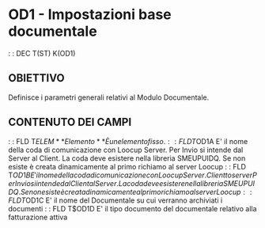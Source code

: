 # OD1 - Impostazioni base documentale
 :  : DEC T(ST) K(OD1)
## OBIETTIVO
Definisce i parametri generali relativi al Modulo Documentale.
## CONTENUTO DEI CAMPI
 :  : FLD T$ELEM **Elemento**
È un elemento fisso.
 :  : FLD T$OD1A
E' il nome della coda di comunicazione con Loocup Server.
Per Invio si intende dal Server al Client.
La coda deve esistere nella libreria SMEUPUIDQ. Se non esiste è creata dinamicamente al primo richiamo al server Loocup
 :  : FLD T$OD1B
E' il nome della coda di comunicazione con Loocup Server. Client to server
Per Invio si intende dal Client al Server.
La coda deve esistere nella libreria SMEUPUIDQ. Se non esiste è creata dinamicamente al primo richiamo al server Loocup
 :  : FLD T$OD1C
E' il nome del Documentale su cui verranno archiviati i documenti
 :  : FLD T$OD1D
E' il tipo documento del documentale relativo alla fatturazione attiva
